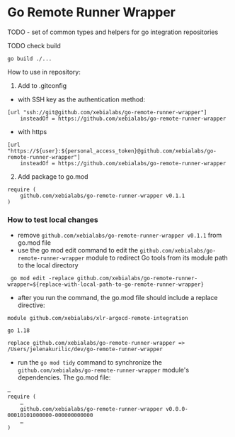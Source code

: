 # Go Remote Runner Wrapper
TODO - set of common types and helpers for go integration repositories

TODO check build
```
go build ./...
```

How to use in repository:
1. Add to .gitconfig
* with SSH key as the authentication method: 
```properties
[url "ssh://git@github.com/xebialabs/go-remote-runner-wrapper"]
	insteadOf = https://github.com/xebialabs/go-remote-runner-wrapper
```
* with https
```properties
[url "https://${user}:${personal_access_token}@github.com/xebialabs/go-remote-runner-wrapper"]
	insteadOf = https://github.com/xebialabs/go-remote-runner-wrapper
```
2. Add package to go.mod
```
require (
    github.com/xebialabs/go-remote-runner-wrapper v0.1.1
)
```
### How to test local changes
- remove `github.com/xebialabs/go-remote-runner-wrapper v0.1.1` from go.mod file
- use the go mod edit command to edit the `github.com/xebialabs/go-remote-runner-wrapper`
  module to redirect Go tools from its module path to the local directory
```
 go mod edit -replace github.com/xebialabs/go-remote-runner-wrapper=${replace-with-local-path-to-go-remote-runner-wrapper}
```
- after you run the command, the go.mod file should include a replace directive:
```
module github.com/xebialabs/xlr-argocd-remote-integration

go 1.18

replace github.com/xebialabs/go-remote-runner-wrapper => /Users/jelenakurilic/dev/go-remote-runner-wrapper
```
- run the `go mod tidy` command to synchronize the `github.com/xebialabs/go-remote-runner-wrapper` module's dependencies. The go.mod file:
```
…
require (
	…
	github.com/xebialabs/go-remote-runner-wrapper v0.0.0-00010101000000-000000000000
	…
)
```
